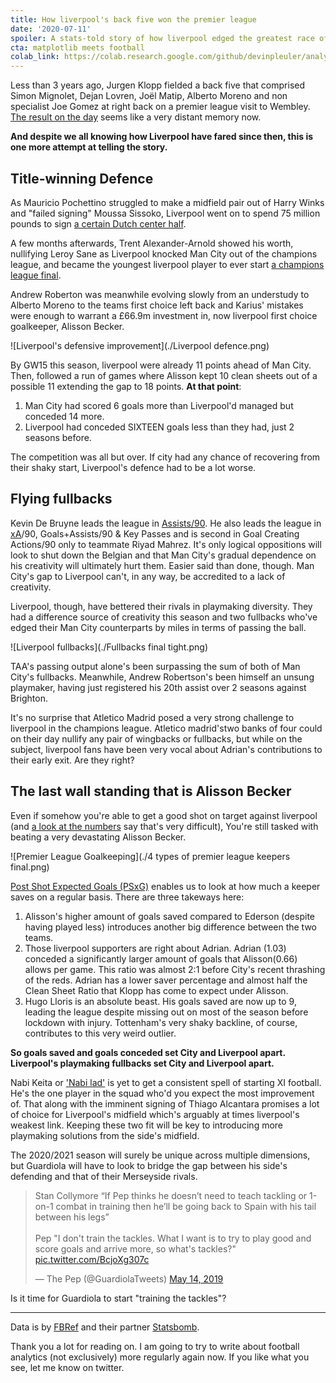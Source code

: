 ```yaml
---
title: How liverpool's back five won the premier league
date: '2020-07-11'
spoiler: A stats-told story of how liverpool edged the greatest race of the Premier League era.
cta: matplotlib meets football
colab_link: https://colab.research.google.com/github/devinpleuler/analytics-handbook/blob/master/notebooks/data_extraction_and_transformation.ipynb
---
```

Less than 3 years ago, Jurgen Klopp fielded a back five that comprised Simon Mignolet, Dejan Lovren, Joël Matip, Alberto Moreno and non specialist Joe Gomez at right back on a premier league visit to Wembley. [The result on the day](https://twitter.com/guardian_sport/status/922180812770041858) seems like a very distant memory now.

**And despite we all knowing how Liverpool have fared since then, this is one more attempt at telling the story.**

## Title-winning Defence
As Mauricio Pochettino struggled to make a midfield pair out of Harry Winks and "failed signing" Moussa Sissoko, Liverpool went on to spend 75 million pounds to sign [a certain Dutch center half](https://www.bbc.com/sport/football/42496637).

A few months afterwards, Trent Alexander-Arnold showed his worth, nullifying Leroy Sane as Liverpool knocked Man City out of the champions league, and became the youngest liverpool player to ever start [a champions league final](https://twitter.com/Football__Tweet/status/1252504845464088577).

Andrew Roberton was meanwhile evolving slowly from an understudy to Alberto Moreno to the teams first choice left back and Karius' mistakes were enough to warrant a £66.9m investment in, now liverpool first choice goalkeeper, Alisson Becker.

![Liverpool's defensive improvement](./Liverpool defence.png)

By GW15 this season, liverpool were already 11 points ahead of Man City. Then, followed a run of games where Alisson kept 10 clean sheets out of a possible 11 extending the gap to 18 points. **At that point**:

1. Man City had scored 6 goals more than Liverpool'd managed but conceded 14 more.
2. Liverpool had conceded SIXTEEN goals less than they had, just 2 seasons before.

The competition was all but over. If city had any chance of recovering from their shaky start, Liverpool's defence had to be a lot worse.

## Flying fullbacks
Kevin De Bruyne leads the league in [Assists/90](https://www.dailymail.co.uk/sport/football/article-8505971/Its-Kevin-Bruyne-vs-Thierry-Henry-emerge-time-assist-king.html). He also leads the league in [xA](https://www.youtube.com/watch?v=H4kNa1cUvZM)/90, Goals+Assists/90  & Key Passes and is second in Goal Creating Actions/90 only to teammate Riyad Mahrez. It's only logical oppositions will look to shut down the Belgian and that Man City's gradual dependence on his creativity will ultimately hurt them. Easier said than done, though. Man City's gap to Liverpool can't, in any way, be accredited to a lack of creativity. 

Liverpool, though, have bettered their rivals in playmaking diversity. They had a difference source of creativity this season and two fullbacks who've edged their Man City counterparts by miles in terms of passing the ball.

![Liverpool fullbacks](./Fullbacks final tight.png)

TAA's passing output alone's been surpassing the sum of both of Man City's fullbacks. Meanwhile, Andrew Robertson's been himself an unsung playmaker, having just registered his 20th assist over 2 seasons against Brighton.

It's no surprise that Atletico Madrid posed a very strong challenge to liverpool in the champions league. Atletico madrid'stwo banks of four could on their day nullify any pair of wingbacks or fullbacks, but while on the subject, liverpool fans have been very vocal about Adrian's contributions to their early exit. Are they right?

## The last wall standing that is Alisson Becker
Even if somehow you're able to get a good shot on target against liverpool (and [a look at the numbers](https://twitter.com/rogue_wee/status/1224662330820169728) say that's very difficult), You're still tasked with beating a very devastating Alisson Becker.

![Premier League Goalkeeping](./4 types of premier league keepers final.png)

[Post Shot Expected Goals (PSxG)](https://statsbomb.com/2018/11/a-new-way-to-measure-keepers-shot-stopping-post-shot-expected-goals/) enables us to look at how much a keeper saves on a regular basis. There are three takeways here:

1. Alisson's higher amount of goals saved compared to Ederson (despite having played less) introduces another big difference between the two teams.
2. Those liverpool supporters are right about Adrian. Adrian (1.03) conceded a significantly larger amount of goals that Alisson(0.66) allows per game. This ratio was almost 2:1 before City's recent thrashing of the reds. Adrian has a lower saver percentage and almost half the Clean Sheet Ratio that Klopp has come to expect under Alisson.
3. Hugo Lloris is an absolute beast. His goals saved are now up to 9, leading the league despite missing out on most of the season before lockdown with injury. Tottenham's very shaky backline, of course, contributes to this very weird outlier.

**So goals saved and goals conceded set City and Liverpool apart. Liverpool's playmaking fullbacks set City and Liverpool apart.**

Nabi Keita or ['Nabi lad'](https://twitter.com/LFC/status/1252612555354312705) is yet to get a consistent spell of starting XI football. He's the one player in the squad who'd you expect the most improvement of. That along with the imminent signing of Thiago Alcantara promises a lot of choice for Liverpool's midfield which's arguably at times liverpool's weakest link. Keeping these two fit will be key to introducing more playmaking solutions from the side's midfield.

The 2020/2021 season will surely be unique across multiple dimensions, but Guardiola will have to look to bridge the gap between his side's defending and that of their Merseyside rivals.

<blockquote class="twitter-tweet"><p lang="en" dir="ltr">Stan Collymore “If Pep thinks he doesn’t need to teach tackling or 1-on-1 combat in training then he’ll be going back to Spain with his tail between his legs”<br><br>Pep &quot;I don&#39;t train the tackles. What I want is to try to play good and score goals and arrive more, so what&#39;s tackles?&quot; <a href="https://t.co/BcjoXg307c">pic.twitter.com/BcjoXg307c</a></p>&mdash; The Pep (@GuardiolaTweets) <a href="https://twitter.com/GuardiolaTweets/status/1128406265980497928?ref_src=twsrc%5Etfw">May 14, 2019</a></blockquote>

Is it time for Guardiola to start "training the tackles"?

----
Data is by [FBRef](https://fbref.com) and their partner [Statsbomb](https://statsbomb.com).

Thank you a lot for reading on. I am going to try to write about football analytics (not exclusively) more regularly again now. If you like what you see, let me know on twitter.

